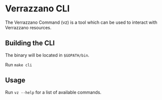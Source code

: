# Verrazzano CLI

The Verrazzano Command (vz) is a tool which can be used to interact with Verrazzano resources.

## Building the CLI

The binary will be located in `$GOPATH/bin`.

Run `make cli`

## Usage

Run `vz --help` for a list of available commands.


